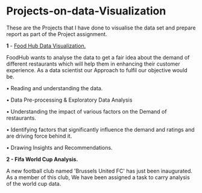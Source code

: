 # Projects-on-data-Visualization
These are the Projects that I have done to visualise the data set and prepare report as part of the Project assignment.

**1** - [Food Hub Data Visualization.](https://github.com/Niha-analytics/Projects-on-data-Visualization/tree/main/Food%20Hub%20Data%20visualisation)

  FoodHub wants to analyse the data to get a fair idea about the demand of different restaurants which will help
  them in enhancing their customer experience. As a data scientist our Approach to fulfil our objective would be.
 
  • Reading and understanding the data.
  
  • Data Pre-processing & Exploratory Data Analysis
  
  • Understanding the impact of various factors on the Demand of restaurants.
  
  • Identifying factors that significantly influence the demand and ratings and are driving force behind it.
  
  • Drawing Insights and Recommendations.


**2 - Fifa World Cup Analysis.**

  A new football club named 'Brussels United FC' has just been inaugurated. As a member of this club, We have been assigned a task to      carry analysis of the world cup data.
